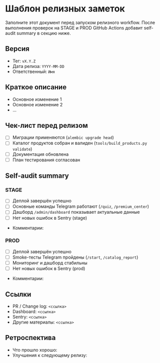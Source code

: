 # Шаблон релизных заметок

Заполните этот документ перед запуском релизного workflow. После выполнения проверок на STAGE и PROD GitHub Actions добавит self-audit summary в секцию ниже.

## Версия
- Тег: `vX.Y.Z`
- Дата релиза: `YYYY-MM-DD`
- Ответственный: `Имя`

## Краткое описание
- Основное изменение 1
- Основное изменение 2
- ...

## Чек-лист перед релизом
- [ ] Миграции применяются (`alembic upgrade head`)
- [ ] Каталог продуктов собран и валиден (`tools/build_products.py validate`)
- [ ] Документация обновлена
- [ ] План тестирования согласован

## Self-audit summary
<!-- self-audit:start -->
### STAGE
- [ ] Деплой завершён успешно
- [ ] Основные команды Telegram работают (`/quiz`, `/premium_center`)
- [ ] Дашборд `/admin/dashboard` показывает актуальные данные
- [ ] Нет новых ошибок в Sentry (stage)
- Комментарии:

### PROD
- [ ] Деплой завершён успешно
- [ ] Smoke-тесты Telegram пройдены (`/start`, `/catalog_report`)
- [ ] Мониторинг и дашборд стабильны
- [ ] Нет новых ошибок в Sentry (prod)
- Комментарии:
<!-- self-audit:end -->

## Ссылки
- PR / Change log: `<ссылка>`
- Dashboard: `<ссылка>`
- Sentry: `<ссылка>`
- Другие материалы: `<ссылка>`

## Ретроспектива
- Что прошло хорошо:
- Улучшения к следующему релизу:
